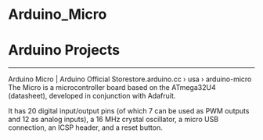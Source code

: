 # Arduino_Micro
# Arduino Projects 
---------------------------------------------------------------------

Arduino Micro | 
Arduino Official 
Storestore.arduino.cc ›
usa › arduino-micro
The Micro is a microcontroller 
board based on the ATmega32U4 (datasheet), 
developed in conjunction with Adafruit. 

It has 20 digital input/output pins
(of which 7 can be used as PWM outputs and 12 as analog inputs), 
a 16 MHz crystal oscillator,
a micro USB connection, an ICSP header,
and a reset button.
